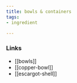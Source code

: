 ```yaml
---
title: bowls & containers
tags:
- ingredient

---
```



### Links

* [[bowls]]
* [[copper-bowl]]
* [[escargot-shell]]
